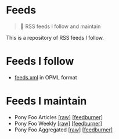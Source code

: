 # Feeds

> :apple: RSS feeds I follow and maintain

This is a repository of RSS feeds I follow.

# Feeds I follow

- [feeds.xml](https://github.com/bevacqua/feeds/blob/master/feeds.xml) in OPML format

# Feeds I maintain

- Pony Foo Articles [[raw]](https://ponyfoo.com/articles/feed) [[feedburner]](https://feeds.feedburner.com/ponyfoo)
- Pony Foo Weekly [[raw]](https://ponyfoo.com/weekly/feed) [[feedburner]](https://feeds.feedburner.com/ponyfooweekly)
- Pony Foo Aggregated [[raw]](https://ponyfoo.com/all/feed) [[feedburner]](https://feeds.feedburner.com/ponyfooall)
